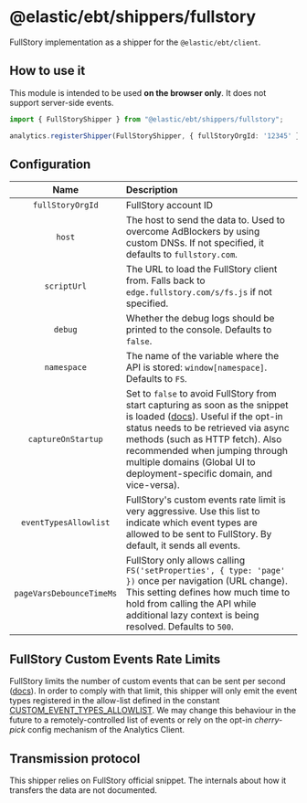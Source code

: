 # @elastic/ebt/shippers/fullstory

FullStory implementation as a shipper for the `@elastic/ebt/client`.

## How to use it

This module is intended to be used **on the browser only**. It does not support server-side events.

```typescript
import { FullStoryShipper } from "@elastic/ebt/shippers/fullstory";

analytics.registerShipper(FullStoryShipper, { fullStoryOrgId: '12345' })
```

## Configuration

|           Name           | Description                                                                                                                                                                                                                                                                                                                                                                                                   | 
|:------------------------:|:--------------------------------------------------------------------------------------------------------------------------------------------------------------------------------------------------------------------------------------------------------------------------------------------------------------------------------------------------------------------------------------------------------------| 
|     `fullStoryOrgId`     | FullStory account ID                                                                                                                                                                                                                                                                                                                                                                                          |
|          `host`          | The host to send the data to. Used to overcome AdBlockers by using custom DNSs. If not specified, it defaults to `fullstory.com`.                                                                                                                                                                                                                                                                             |
|       `scriptUrl`        | The URL to load the FullStory client from. Falls back to `edge.fullstory.com/s/fs.js` if not specified.                                                                                                                                                                                                                                                                                                       |
|         `debug`          | Whether the debug logs should be printed to the console. Defaults to `false`.                                                                                                                                                                                                                                                                                                                                 |
|       `namespace`        | The name of the variable where the API is stored: `window[namespace]`. Defaults to `FS`.                                                                                                                                                                                                                                                                                                                      |
|    `captureOnStartup`    | Set to `false` to avoid FullStory from start capturing as soon as the snippet is loaded ([docs](https://developer.fullstory.com/browser/auto-capture/capture-data/#manually-delay-data-capture)). Useful if the opt-in status needs to be retrieved via async methods (such as HTTP fetch). Also recommended when jumping through multiple domains (Global UI to deployment-specific domain, and vice-versa). |
|  `eventTypesAllowlist`   | FullStory's custom events rate limit is very aggressive. Use this list to indicate which event types are allowed to be sent to FullStory. By default, it sends all events.                                                                                                                                                                                                                                    |
| `pageVarsDebounceTimeMs` | FullStory only allows calling `FS('setProperties', { type: 'page' })` once per navigation (URL change). This setting defines how much time to hold from calling the API while additional lazy context is being resolved. Defaults to `500`.                                                                                                                                                                   |

## FullStory Custom Events Rate Limits

FullStory limits the number of custom events that can be sent per second ([docs](https://help.fullstory.com/hc/en-us/articles/360020623234#custom-property-rate-limiting)). In order to comply with that limit, this shipper will only emit the event types registered in the allow-list defined in the constant [CUSTOM_EVENT_TYPES_ALLOWLIST](./src/fullstory_shipper.ts). We may change this behaviour in the future to a remotely-controlled list of events or rely on the opt-in _cherry-pick_ config mechanism of the Analytics Client.

## Transmission protocol

This shipper relies on FullStory official snippet. The internals about how it transfers the data are not documented.
